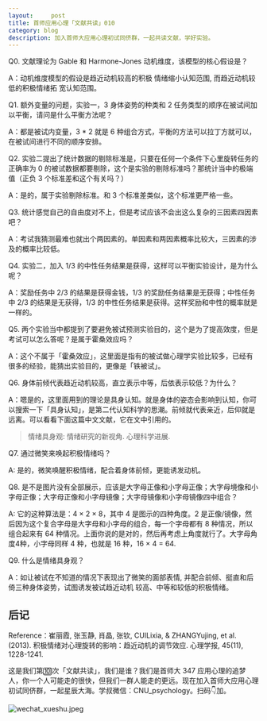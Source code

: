 ```yaml
---
layout:     post
title: 首师应用心理「文献共读」010
category: blog
description: 加入首师大应用心理初试同侪群，一起共读文献，学好实验。
---
```


Q0. 文献理论为 Gable 和 Harmone-Jones 动机维度，该模型的核心假设是？

A：动机维度模型的假设是趋近动机较高的积极 情绪缩小认知范围, 而趋近动机较低的积极情绪拓 宽认知范围。

Q1. 额外变量的问题，实验一，3 身体姿势的种类和 2 任务类型的顺序在被试间加以平衡，请问是什么平衡方法呢？

A：都是被试内变量，3 * 2 就是 6 种组合方式，平衡的方法可以拉丁方就可以，在被试间进行不同的顺序安排。

Q2. 实验二提出了统计数据的剔除标准是，只要在任何一个条件下心里旋转任务的正确率为 0 的被试数据都要剔除，这个是实验的剔除标准吗？那统计当中的极端值（正负 3 个标准差和这个有关吗？）
   
A：是的，属于实验剔除标准。和 3 个标准差类似，这个标准更严格一些。
                                   
Q3. 统计感觉自己的自由度对不上，但是考试应该不会出这么复杂的三因素四因素吧？

A：考试我猜测最难也就出个两因素的。单因素和两因素概率比较大，三因素的涉及的概率比较低。

Q4. 实验二，加入 1/3 的中性任务结果是获得，这样可以平衡实验设计，是为什么呢？ 

A：奖励任务中 2/3 的结果是获得金钱，1/3 的奖励任务结果是无获得；中性任务中 2/3 的结果是无获得，1/3 的中性任务结果是获得。这样奖励和中性的概率就是一样的。

Q5. 两个实验当中都提到了要避免被试预测实验目的，这个是为了提高效度，但是考试可以怎么答呢？是属于霍桑效应吗？

A：这个不属于「霍桑效应」，这里面是指有的被试做心理学实验比较多，已经有很多的经验，能猜出实验目的，更像是「铁被试」。

Q6. 身体前倾代表趋近动机较高，直立表示中等，后依表示较低？为什么？

A：嗯是的，这里面用到的理论是具身认知。就是身体的姿态会影响到认知，你可以搜索一下「具身认知」，是第二代认知科学的思潮。前倾就代表亲近，后仰就是远离。可以看看下面这篇中文文献，它在文中引用的。

> 情绪具身观: 情绪研究的新视角. 心理科学进展. 

Q7. 通过微笑来唤起积极情绪吗？

A: 是的，微笑唤醒积极情绪，配合着身体前倾，更能诱发动机。

Q8. 是不是图片没有全部展示，应该是大字母正像和小字母正像；大字母境像和小字母正像；大字母正像和小字母镜像；大字母镜像和小字母镜像四中组合？

A: 它的这种算法是：4 × 2 × 8，其中 4 是图示的四种角度。2 是正像/镜像，然后因为这个复合字母是大字母和小字母的组合，每一个字母都有 8 种情况，所以组合起来有 64 种情况。上面你说的是对的，然后再考虑上角度就行了。大字母角度4种，小字母同样 4 种，也就是 16 种，16 × 4 = 64.

Q9. 什么是情绪具身观？

A：如让被试在不知道的情况下表现出了微笑的面部表情, 并配合前倾、挺直和后倚三种身体姿势，试图诱发被试趋近动机 较高、中等和较低的积极情绪。

## 后记

Reference：崔丽霞, 张玉静, 肖晶, 张钦, CUILixia, & ZHANGYujing, et al. (2013). 积极情绪对心理旋转的影响：趋近动机的调节效应. 心理学报, 45(11), 1228-1241.

这是我们第🔟次「文献共读」，我们是谁？我们是首师大 347 应用心理的追梦人，你一个人可能走的很快，但我们一群人能走的更远。现在加入首师大应用心理初试同侪群，一起星辰大海。学叔微信：CNU_psychology。扫码👇加。

![wechat_xueshu.jpeg](https://cnu347-1257355643.cos.ap-beijing.myqcloud.com/CNU347/WechatIMG125.jpeg)


